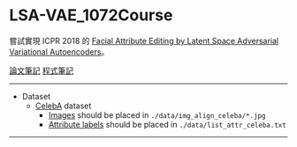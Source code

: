 # LSA-VAE_1072Course

嘗試實現 ICPR 2018 的 [Facial Attribute Editing by Latent Space Adversarial Variational Autoencoders](https://www.semanticscholar.org/paper/Facial-Attribute-Editing-by-Latent-Space-Li-Zhang/a6b908c2d4367068f47c3163d4695c17a6300c4d)。

[論文筆記](https://hackmd.io/ntaS4izuSFWvnCcpLGBiiQ)
[程式筆記](https://hackmd.io/@Gi3WS9VKT_CkH9w6VbsEjw/HydU0xva4)

---

* Dataset
  * [CelebA](http://mmlab.ie.cuhk.edu.hk/projects/CelebA.html) dataset
    * [Images](https://www.dropbox.com/sh/8oqt9vytwxb3s4r/AADSNUu0bseoCKuxuI5ZeTl1a/Img?dl=0&preview=img_align_celeba.zip) should be placed in `./data/img_align_celeba/*.jpg`
    * [Attribute labels](https://www.dropbox.com/sh/8oqt9vytwxb3s4r/AAA8YmAHNNU6BEfWMPMfM6r9a/Anno?dl=0&preview=list_attr_celeba.txt) should be placed in `./data/list_attr_celeba.txt`
    
---
